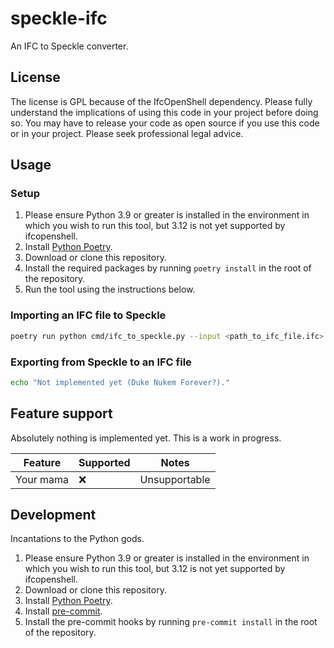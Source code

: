# speckle-ifc

An IFC to Speckle converter.

## License

The license is GPL because of the IfcOpenShell dependency. Please fully understand the implications of using this code in your project before doing so. You may have to release your code as open source if you use this code or in your project. Please seek professional legal advice.

## Usage

### Setup

1. Please ensure Python 3.9 or greater is installed in the environment in which you wish to run this tool, but 3.12 is not yet supported by ifcopenshell.
1. Install [Python Poetry](https://python-poetry.org/docs/#installation).
1. Download or clone this repository.
1. Install the required packages by running `poetry install` in the root of the repository.
1. Run the tool using the instructions below.

### Importing an IFC file to Speckle

```bash
poetry run python cmd/ifc_to_speckle.py --input <path_to_ifc_file.ifc> --config <path_to_config_file.yml> --mapping <path_to_mapping_file.yml>
```

### Exporting from Speckle to an IFC file

```bash
echo "Not implemented yet (Duke Nukem Forever?)."
```

## Feature support

Absolutely nothing is implemented yet. This is a work in progress.

| Feature | Supported | Notes |
|---------|-----------|-------|
| Your mama | ❌ | Unsupportable |

## Development

Incantations to the Python gods.

1. Please ensure Python 3.9 or greater is installed in the environment in which you wish to run this tool, but 3.12 is not yet supported by ifcopenshell.
1. Download or clone this repository.
1. Install [Python Poetry](https://python-poetry.org/docs/#installation).
1. Install [pre-commit](https://pre-commit.com/).
1. Install the pre-commit hooks by running `pre-commit install` in the root of the repository.
